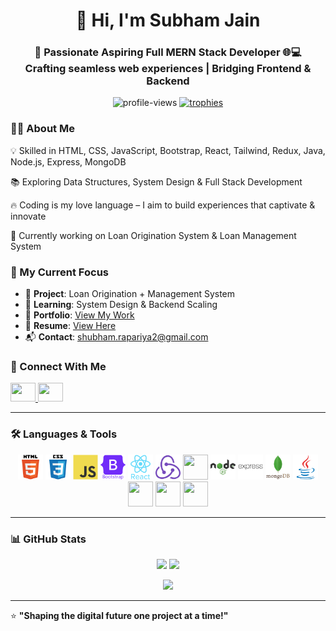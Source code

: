 <h1 align="center">👋 Hi, I'm Subham Jain</h1>

<h3 align="center">
🚀 Passionate Aspiring Full MERN Stack Developer  
🌐💻 
<br/>
Crafting seamless web experiences | Bridging Frontend & Backend  
</h3>

<p align="center">
<img src="https://komarev.com/ghpvc/?username=subham7769&label=Profile%20Views&color=0e75b6&style=flat" alt="profile-views" />  
<a href="https://github.com/ryo-ma/github-profile-trophy">
<img src="https://github-profile-trophy.vercel.app/?username=subham7769&theme=algolia&margin-w=5&margin-h=5" alt="trophies" />
</a>
</p>



### 🧑‍💻 About Me

💡 Skilled in HTML, CSS, JavaScript, Bootstrap, React, Tailwind, Redux, Java, Node.js, Express, MongoDB

📚 Exploring Data Structures, System Design & Full Stack Development

🔥 Coding is my love language – I aim to build experiences that captivate & innovate

📌 Currently working on Loan Origination System & Loan Management System

### 🌟 My Current Focus  
- 🔭 **Project**: Loan Origination + Management System  
- 🌱 **Learning**: System Design & Backend Scaling  
- 📂 **Portfolio**: [View My Work](https://my-protfolio-react-three.vercel.app/)  
- 📄 **Resume**: [View Here](https://www.canva.com/design/DAGAqykq824/3FrTByDu__OCsiRq6t0RSw/view?utm_content=DAGAqykq824&utm_campaign=designshare&utm_medium=link2&utm_source=uniquelinks&utlId=h61a1084774)  
- 📬 **Contact**: shubham.rapariya2@gmail.com  



### 🤝 Connect With Me  
<p align="left">
<a href="https://linkedin.com/in/shubhamjain7769" target="_blank">
<img src="https://raw.githubusercontent.com/rahuldkjain/github-profile-readme-generator/master/src/images/icons/Social/linked-in-alt.svg" height="30" width="40" />
</a>
<a href="https://instagram.com/shubhamrapariya" target="_blank">
<img src="https://raw.githubusercontent.com/rahuldkjain/github-profile-readme-generator/master/src/images/icons/Social/instagram.svg" height="30" width="40" />
</a>
</p>

---

### 🛠️ Languages & Tools  
<p align="center">
<img src="https://raw.githubusercontent.com/devicons/devicon/master/icons/html5/html5-original-wordmark.svg" width="40" height="40"/>  
<img src="https://raw.githubusercontent.com/devicons/devicon/master/icons/css3/css3-original-wordmark.svg" width="40" height="40"/>  
<img src="https://raw.githubusercontent.com/devicons/devicon/master/icons/javascript/javascript-original.svg" width="40" height="40"/>  
<img src="https://raw.githubusercontent.com/devicons/devicon/master/icons/bootstrap/bootstrap-plain-wordmark.svg" width="40" height="40"/>  
<img src="https://raw.githubusercontent.com/devicons/devicon/master/icons/react/react-original-wordmark.svg" width="40" height="40"/>  
<img src="https://raw.githubusercontent.com/devicons/devicon/master/icons/redux/redux-original.svg" width="40" height="40"/>  
<img src="https://www.vectorlogo.zone/logos/tailwindcss/tailwindcss-icon.svg" width="40" height="40"/>  
<img src="https://raw.githubusercontent.com/devicons/devicon/master/icons/nodejs/nodejs-original-wordmark.svg" width="40" height="40"/>  
<img src="https://raw.githubusercontent.com/devicons/devicon/master/icons/express/express-original-wordmark.svg" width="40" height="40"/>  
<img src="https://raw.githubusercontent.com/devicons/devicon/master/icons/mongodb/mongodb-original-wordmark.svg" width="40" height="40"/>  
<img src="https://raw.githubusercontent.com/devicons/devicon/master/icons/java/java-original.svg" width="40" height="40"/>  
<img src="https://www.vectorlogo.zone/logos/git-scm/git-scm-icon.svg" width="40" height="40"/>  
<img src="https://www.vectorlogo.zone/logos/getpostman/getpostman-icon.svg" width="40" height="40"/>  
<img src="https://www.vectorlogo.zone/logos/figma/figma-icon.svg" width="40" height="40"/>  
</p>

---

### 📊 GitHub Stats  
<p align="center">
<img src="https://github-readme-stats.vercel.app/api?username=subham7769&show_icons=true&theme=tokyonight" height="165" />
<img src="https://github-readme-stats.vercel.app/api/top-langs/?username=subham7769&layout=compact&theme=tokyonight" height="165" />
</p>

<p align="center">
<img src="https://github-readme-streak-stats.herokuapp.com/?user=subham7769&theme=tokyonight" />
</p>

---

⭐ **"Shaping the digital future one project at a time!"**  
